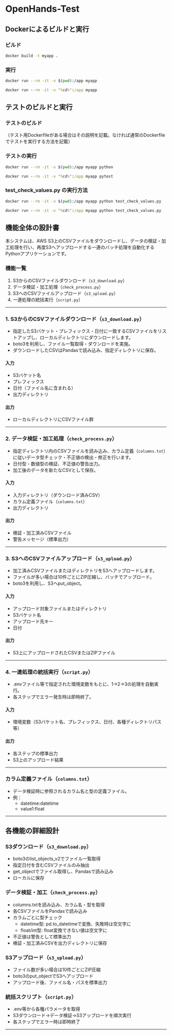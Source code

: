 # OpenHands-Test
## Dockerによるビルドと実行

### ビルド
```sh
docker build -t myapp .
```


### 実行
```sh
docker run --rm -it -v $(pwd):/app myapp
```
```cmd
docker run --rm -it -v "%cd%":/app myapp
```

## テストのビルドと実行

### テストのビルド
（テスト用Dockerfileがある場合はその説明を記載。なければ通常のDockerfileでテストを実行する方法を記載）

### テストの実行
```sh
docker run --rm -it -v $(pwd):/app myapp python
```
```cmd
docker run --rm -it -v "%cd%":/app myapp pytest
```

### test_check_values.py の実行方法
```sh
docker run --rm -it -v $(pwd):/app myapp python test_check_values.py
```
```cmd
docker run --rm -it -v "%cd%":/app myapp python test_check_values.py
```

## 機能全体の設計書

本システムは、AWS S3上のCSVファイルをダウンロードし、データの検証・加工処理を行い、再度S3へアップロードする一連のバッチ処理を自動化するPythonアプリケーションです。

### 機能一覧
1. S3からのCSVファイルダウンロード（`s3_download.py`）
2. データ検証・加工処理（`check_process.py`）
3. S3へのCSVファイルアップロード（`s3_upload.py`）
4. 一連処理の統括実行（`script.py`）

---

### 1. S3からのCSVファイルダウンロード（`s3_download.py`）
- 指定したS3バケット・プレフィックス・日付に一致するCSVファイルをリストアップし、ローカルディレクトリにダウンロードします。
- boto3を利用し、ファイル一覧取得・ダウンロードを実施。
- ダウンロードしたCSVはPandasで読み込み、指定ディレクトリに保存。

#### 入力
- S3バケット名
- プレフィックス
- 日付（ファイル名に含まれる）
- 出力ディレクトリ

#### 出力
- ローカルディレクトリにCSVファイル群

---

### 2. データ検証・加工処理（`check_process.py`）
- 指定ディレクトリ内のCSVファイルを読み込み、カラム定義（`columns.txt`）に従いデータ型チェック・不正値の検出・修正を行います。
- 日付型・数値型の検証、不正値の警告出力。
- 加工後のデータを新たなCSVとして保存。

#### 入力
- 入力ディレクトリ（ダウンロード済みCSV）
- カラム定義ファイル（`columns.txt`）
- 出力ディレクトリ

#### 出力
- 検証・加工済みCSVファイル
- 警告メッセージ（標準出力）

---

### 3. S3へのCSVファイルアップロード（`s3_upload.py`）
- 加工済みCSVファイルまたはディレクトリをS3へアップロードします。
- ファイルが多い場合は10件ごとにZIP圧縮し、バッチでアップロード。
- boto3を利用し、S3へput_object。

#### 入力
- アップロード対象ファイルまたはディレクトリ
- S3バケット名
- アップロード先キー
- 日付

#### 出力
- S3上にアップロードされたCSVまたはZIPファイル

---

### 4. 一連処理の統括実行（`script.py`）
- .envファイル等で指定された環境変数をもとに、1→2→3の処理を自動実行。
- 各ステップでエラー発生時は即時終了。

#### 入力
- 環境変数（S3バケット名、プレフィックス、日付、各種ディレクトリパス等）

#### 出力
- 各ステップの標準出力
- S3上のアップロード結果

---

### カラム定義ファイル（`columns.txt`）
- データ検証時に参照されるカラム名と型の定義ファイル。
- 例：
  - datetime:datetime
  - value1:float

---

## 各機能の詳細設計

### S3ダウンロード（`s3_download.py`）
- boto3のlist_objects_v2でファイル一覧取得
- 指定日付を含むCSVファイルのみ抽出
- get_objectでファイル取得し、Pandasで読み込み
- ローカルに保存

### データ検証・加工（`check_process.py`）
- columns.txtを読み込み、カラム名・型を取得
- 各CSVファイルをPandasで読み込み
- カラムごとに型チェック
  - datetime型: pd.to_datetimeで変換、失敗時は空文字に
  - float/int型: float変換できない値は空文字に
- 不正値は警告として標準出力
- 検証・加工済みCSVを出力ディレクトリに保存

### S3アップロード（`s3_upload.py`）
- ファイル数が多い場合は10件ごとにZIP圧縮
- boto3のput_objectでS3へアップロード
- アップロード後、ファイル名・パスを標準出力

### 統括スクリプト（`script.py`）
- .env等から各種パラメータを取得
- S3ダウンロード→データ検証→S3アップロードを順次実行
- 各ステップでエラー時は即時終了

---



